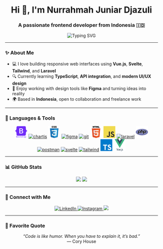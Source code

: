 <!-- Banner Header -->
<!-- <p align="center">
  //<img src="https://i.imgur.com/zXqOzpv.png" alt="banner" width="100%" />
</p> -->

<h1 align="center">Hi 👋, I'm Nurrahmah Juniar Djazuli</h1>
<h3 align="center">A passionate frontend developer from Indonesia 🇮🇩</h3>

<p align="center">
  <img src="https://readme-typing-svg.herokuapp.com?font=Fira+Code&size=22&pause=1000&center=true&vCenter=true&width=500&lines=Welcome+to+my+GitHub!;I+build+clean+frontend+interfaces.;Let's+learn+and+grow+together!" alt="Typing SVG" />
</p>

---

### ✨ About Me

- 💻 I love building responsive web interfaces using **Vue.js**, **Svelte**, **Tailwind**, and **Laravel**
- 🔍 Currently learning **TypeScript**, **API integration**, and **modern UI/UX design**
- 🎨 Enjoy working with design tools like **Figma** and turning ideas into reality
- 🌍 Based in **Indonesia**, open to collaboration and freelance work

---

### 🧰 Languages & Tools
<p align="center">
  <a href="https://getbootstrap.com" target="_blank"><img src="https://raw.githubusercontent.com/devicons/devicon/master/icons/bootstrap/bootstrap-plain-wordmark.svg" alt="bootstrap" width="40" height="40"/></a>
  <a href="https://www.chartjs.org" target="_blank"><img src="https://www.chartjs.org/media/logo-title.svg" alt="chartjs" width="40" height="40"/></a>
  <a href="https://www.w3schools.com/css/" target="_blank"><img src="https://raw.githubusercontent.com/devicons/devicon/master/icons/css3/css3-original-wordmark.svg" alt="css3" width="40" height="40"/></a>
  <a href="https://www.figma.com/" target="_blank"><img src="https://www.vectorlogo.zone/logos/figma/figma-icon.svg" alt="figma" width="40" height="40"/></a>
  <a href="https://git-scm.com/" target="_blank"><img src="https://www.vectorlogo.zone/logos/git-scm/git-scm-icon.svg" alt="git" width="40" height="40"/></a>
  <a href="https://www.w3.org/html/" target="_blank"><img src="https://raw.githubusercontent.com/devicons/devicon/master/icons/html5/html5-original-wordmark.svg" alt="html5" width="40" height="40"/></a>
  <a href="https://developer.mozilla.org/en-US/docs/Web/JavaScript" target="_blank"><img src="https://raw.githubusercontent.com/devicons/devicon/master/icons/javascript/javascript-original.svg" alt="javascript" width="40" height="40"/></a>
  <a href="https://laravel.com/" target="_blank" rel="noreferrer"><img src="https://cdn.jsdelivr.net/gh/devicons/devicon/icons/laravel/laravel-original.svg" alt="laravel" width="40" height="40"/></a>
  <a href="https://www.php.net" target="_blank"><img src="https://raw.githubusercontent.com/devicons/devicon/master/icons/php/php-original.svg" alt="php" width="40" height="40"/></a>
  <a href="https://postman.com" target="_blank"><img src="https://www.vectorlogo.zone/logos/getpostman/getpostman-icon.svg" alt="postman" width="40" height="40"/></a>
  <a href="https://svelte.dev" target="_blank"><img src="https://upload.wikimedia.org/wikipedia/commons/1/1b/Svelte_Logo.svg" alt="svelte" width="40" height="40"/></a>
  <a href="https://tailwindcss.com/" target="_blank"><img src="https://www.vectorlogo.zone/logos/tailwindcss/tailwindcss-icon.svg" alt="tailwind" width="40" height="40"/></a>
  <a href="https://www.typescriptlang.org/" target="_blank"><img src="https://raw.githubusercontent.com/devicons/devicon/master/icons/typescript/typescript-original.svg" alt="typescript" width="40" height="40"/></a>
  <a href="https://vuejs.org/" target="_blank"><img src="https://raw.githubusercontent.com/devicons/devicon/master/icons/vuejs/vuejs-original-wordmark.svg" alt="vuejs" width="40" height="40"/></a>
</p>

---

### 📊 GitHub Stats
<p align="center">
  <img src="https://github-readme-stats.vercel.app/api?username=nurrahmahjdj&show_icons=true&theme=radical" width="48%" />
  <img src="https://github-readme-streak-stats.herokuapp.com?user=nurrahmahjdj&theme=radical&hide_border=false" width="48%"/>
</p>

---

### 📱 Connect with Me
<p align="center">
  <a href="https://linkedin.com/in/nurrahmahjdj" target="_blank">
    <img src="https://raw.githubusercontent.com/rahuldkjain/github-profile-readme-generator/master/src/images/icons/Social/linked-in-alt.svg" alt="LinkedIn" height="30" width="40"/>
  </a>
  <a href="https://instagram.com/nurrahmahjdj" target="_blank">
    <img src="https://raw.githubusercontent.com/rahuldkjain/github-profile-readme-generator/master/src/images/icons/Social/instagram.svg" alt="Instagram" height="30" width="40"/>
  </a>
  <a href="mailto:nurrahmahjdj@gmail.com">
    <img src="https://img.shields.io/badge/Gmail-D14836?style=flat&logo=gmail&logoColor=white"/>
  </a>
</p>

---

### 💬 Favorite Quote
<p align="center"><i>“Code is like humor. When you have to explain it, it’s bad.”</i><br>— Cory House</p>

<!--
## Hi there 👋
**nurrahmahjdj/nurrahmahjdj** is a ✨ _special_ ✨ repository because its `README.md` (this file) appears on your GitHub profile.

Here are some ideas to get you started:

- 🔭 I’m currently working on ...
- 🌱 I’m currently learning ...
- 👯 I’m looking to collaborate on ...
- 🤔 I’m looking for help with ...
- 💬 Ask me about ...
- 📫 How to reach me: ...
- 😄 Pronouns: ...
- ⚡ Fun fact: ...
-->
